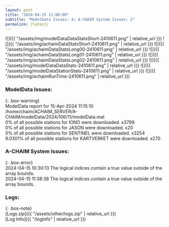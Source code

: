 ```yaml
---
layout: post
title: "2024-04-15 11:00:00"
subtitle: "ModelData Issues: 4; A-CHAIM System Issues: 2"
permalink: /latest/
---
```


![]({{ "/assets/img/modelDataDataStatsShort-2410611.png" | relative_url }})
![]({{ "/assets/img/achaimDataStatsShort-2410611.png" | relative_url }})
![]({{ "/assets/img/achaimDataStatsLong00-2410611.png" | relative_url }})
![]({{ "/assets/img/achaimDataStatsLong01-2410611.png" | relative_url }})
![]({{ "/assets/img/achaimDataStatsLong02-2410611.png" | relative_url }})
![]({{ "/assets/img/modelDataDataStats-2410611.png" | relative_url }})
![]({{ "/assets/img/modelDataStationStats-2410611.png" | relative_url }})
![]({{ "/assets/img/achaimRunTime-2410611.png" | relative_url }})


### ModelData Issues:  
  
{: .box-warning}  
 ModelData report for 15-Apr-2024 11:15:10   
 /home/chaim/ACHAIM_SERVER/A-CHAIM/modelData/2024/106/11/modelData.mat   
 0% of all possible stations for IONO were downloaded. x3799   
 0% of all possible stations for JASON were downloaded. x20   
 0% of all possible stations for SENTINEL were downloaded. x3254   
 9.0301% of all possible stations for KARTVERKET were downloaded. x270   
  
### A-CHAIM System Issues:  
  
{: .box-error}  
2024-04-15 10:30:13 The logical indices contain a true value outside of the array bounds.  
2024-04-15 11:38:38 The logical indices contain a true value outside of the array bounds.  

### Logs:  
  
{: .box-note}  
[Logs.zip]({{ "/assets/other/logs.zip" | relative_url }})  
[Log Info]({{ "/logInfo" | relative_url }})  
